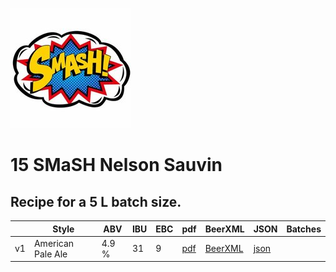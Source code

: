 ![logo](./15_SMaSH_Nelson_Sauvin.jpeg)

# 15 SMaSH Nelson Sauvin

## Recipe for a 5 L batch size.

|    | Style | ABV | IBU | EBC | pdf | BeerXML | JSON | Batches |
|----|-------|-----|-----|-----|-----|---------|------|---------|
| v1 | American Pale Ale | 4.9 % | 31 | 9 | [pdf](./15_SMaSH_Nelson_Sauvin.pdf) | [BeerXML](./15_SMaSH_Nelson_Sauvin.xml) | [json](./15_SMaSH_Nelson_Sauvin.json) | |
